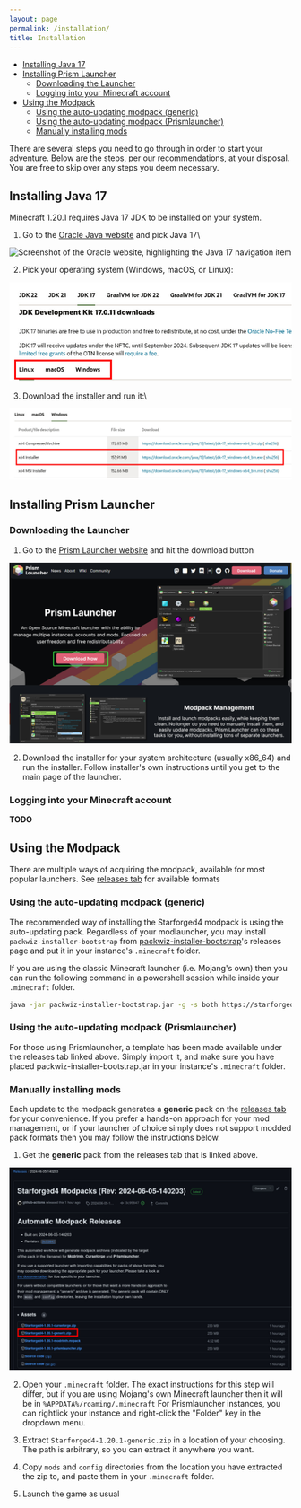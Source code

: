 ```yaml
---
layout: page
permalink: /installation/
title: Installation
---
```


<!--toc:start-->

- [Installing Java 17](#installing-java-17)
- [Installing Prism Launcher](#installing-prism-launcher)
  - [Downloading the Launcher](#downloading-the-launcher)
  - [Logging into your Minecraft account](#logging-into-your-minecraft-account)
- [Using the Modpack](#using-the-modpack)
  - [Using the auto-updating modpack (generic)](#using-the-auto-updating-modpack-generic)
  - [Using the auto-updating modpack (Prismlauncher)](#using-the-auto-updating-modpack-prismlauncher)
  - [Manually installing mods](#manually-installing-mods)
  <!--toc:end-->

There are several steps you need to go through in order to start your adventure.
Below are the steps, per our recommendations, at your disposal. You are free to
skip over any steps you deem necessary.

## Installing Java 17

Minecraft 1.20.1 requires Java 17 JDK to be installed on your system.

1. Go to the
   [Oracle Java website](https://www.oracle.com/java/technologies/downloads/#jdk17)
   and pick Java 17\

![Screenshot of the Oracle website, highlighting the Java 17 navigation item](./oracle_java17_download.png)

2. Pick your operating system (Windows, macOS, or Linux):

![Screenshot of the Oracle website, highlighting the valid OS navigation items](./oracle_java17_os-choice.jpg)

3. Download the installer and run it:\

![Screenshot of the Oracle website, highlighting the download button for the installer](./oracle_java17_installer.jpg)

## Installing Prism Launcher

### Downloading the Launcher

1. Go to the [Prism Launcher website](https://prismlauncher.org/) and hit the
   download button

![Screenshot of the Prism Launcher website, highlighting the download button](./prism_download_button.jpg)

2. Download the installer for your system architecture (usually x86_64) and run
   the installer. Follow installer's own instructions until you get to the main
   page of the launcher.

### Logging into your Minecraft account

**TODO**

## Using the Modpack

[releases tab]: https://github.com/StarforgedSMP/Starforged4/releases/latest

There are multiple ways of acquiring the modpack, available for most popular
launchers. See [releases tab] for available formats

### Using the auto-updating modpack (generic)

[packwiz-installer-bootstrap]: https://github.com/packwiz/packwiz-installer-bootstrap/releases/tag/v0.0.3

The recommended way of installing the Starforged4 modpack is using the
auto-updating pack. Regardless of your modlauncher, you may install
`packwiz-installer-bootstrap` from [packwiz-installer-bootstrap]'s releases page
and put it in your instance's `.minecraft` folder.

If you are using the classic Minecraft launcher (i.e. Mojang's own) then you can run the following command in
a powershell session while inside your `.minecraft` folder.

```bash
java -jar packwiz-installer-bootstrap.jar -g -s both https://starforgedsmp.github.io/Starforged4/packwiz/pack.toml
```

### Using the auto-updating modpack (Prismlauncher)

For those using Prismlauncher, a template has been made available under the
releases tab linked above. Simply import it, and make sure you have placed
packwiz-installer-bootstrap.jar in your instance's `.minecraft` folder.

### Manually installing mods

Each update to the modpack generates a **generic** pack on the [releases tab]
for your convenience. If you prefer a hands-on approach for your mod management,
or if your launcher of choice simply does not support modded pack formats then
you may follow the instructions below.

1. Get the **generic** pack from the releases tab that is linked above.

![Screenshot of the GitHub releases tab, highlighting the generic pack](./releases_generic.jpg)

2. Open your `.minecraft` folder. The exact instructions for this step will
   differ, but if you are using Mojang's own Minecraft launcher then it will be
   in `%APPDATA%/roaming/.minecraft` For Prismlauncher instances, you can
   rightlick your instance and right-click the "Folder" key in the dropdown menu.

3. Extract `Starforged4-1.20.1-generic.zip` in a location of your choosing. The
   path is arbitrary, so you can extract it anywhere you want.

4. Copy `mods` and `config` directories from the location you have extracted the
   zip to, and paste them in your `.minecraft` folder.

5. Launch the game as usual
